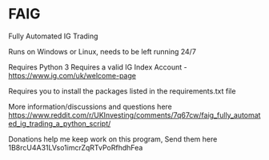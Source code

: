 # FAIG
Fully Automated IG Trading


Runs on Windows or Linux, needs to be left running 24/7

Requires Python 3
Requires a valid IG Index Account - https://www.ig.com/uk/welcome-page

Requires you to install the packages listed in the requirements.txt file

More information/discussions and questions here
https://www.reddit.com/r/UKInvesting/comments/7q67cw/faig_fully_automated_ig_trading_a_python_script/

Donations help me keep work on this program, Send them here
1B8rcU4A31LVso1imcrZqRTvPoRfhdhFea
